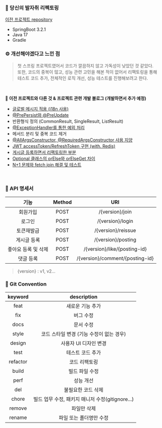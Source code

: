 ### 🐾 당신의 발자취 리펙토링 
[이전 프로젝트 repository](https://github.com/DAHLIACHOI/Foot-Step_Server/tree/main)
- SpringBoot 3.2.1
- Java 17
- Gradle

### ⚙️ 개선해야겠다고 느낀 점
> 첫 스프링 프로젝트였어서 코드가 깔끔하지 않고 가독성이 낮았던 것 같았다. <br>
> 또한, 코드의 중복이 많고, 성능 관련 고민을 해본 적이 없어서 리팩토링을 통해 테스트 코드 추가, 전체적인 로직 개선, 성능 테스트를 진행해보려고 한다.

<br>

<b> 🌱 이전 프로젝트와 다른 것 & 프로젝트 관련 개발 블로그 (개발하면서 추가 예정) </b>
- [글로벌 메시지 적용 (i18n 사용)](https://dahliachoi.tistory.com/105)
- [@PrePersist와 @PreUpdate](https://dahliachoi.tistory.com/111)
- 반환형식 정의 (CommonResult, SingleResult, ListResult)
- [@ExceptionHandler를 통한 예외 처리](https://dahliachoi.tistory.com/106)
- 메서드 분리 및 중복 코드 제거
- [@AllArgsConstructor, @RequiredArgsConstructor 사용 지양](https://dahliachoi.tistory.com/107)
- [JWT accessToken/RefreshToken 구현 (with. Redis)](https://dahliachoi.tistory.com/108)
- [게시글 등록하면서 리팩토링한 부분](https://github.com/DAHLIACHOI/TIL/blob/main/%EA%B0%9C%EB%B0%9C/%EB%A6%AC%ED%8C%A9%ED%86%A0%EB%A7%81/'%EB%8B%B9%EC%8B%A0%EC%9D%98%20%EB%B0%9C%EC%9E%90%EC%B7%A8'%20%EA%B2%8C%EC%8B%9C%EA%B8%80%20%EC%97%85%EB%A1%9C%EB%93%9C%20%EB%A6%AC%ED%8C%A9%ED%86%A0%EB%A7%81.md)
- [Optional 클래스의 orElse와 orElseGet 차이](https://dahliachoi.tistory.com/109)
- [N+1 문제와 fetch join 해결 및 테스트](https://dahliachoi.tistory.com/110)

<br>

### 📄 API 명세서
| 기능 | Method | URI |
| :---: | :---: | :---: |
| 회원가입 | POST | /{version}/join |
| 로그인 | POST | /{version}/login |
| 토큰재발급 | POST | /{version}/reissue |
| 게시글 등록 | POST | /{version}/posting |
| 좋아요 등록 및 삭제 | POST | /{version}/like/{posting-id} |
| 댓글 등록 | POST | /{version}/comment/{posting-id} |

> {version} : v1, v2...

### 🫧 Git Convention
| keyword | description |
| :---:| :---:|
| feat | 새로운 기능 추가 |
| fix | 버그 수정 |
| docs | 문서 수정 |
| style | 코드 스타일 변경 (기능 수정이 없는 경우) |
| design | 사용자 UI 디자인 변경 |
| test | 테스트 코드 추가 |
| refactor | 코드 리팩토링 |
| build | 빌드 파일 수정 |
| perf | 성능 개선 |
| del | 불필요한 코드 삭제 |
| chore | 빌드 업무 수정, 패키지 매니저 수정(gitignore...) |
| remove | 파일만 삭제 |
| rename | 파일 또는 폴더명만 수정 |

